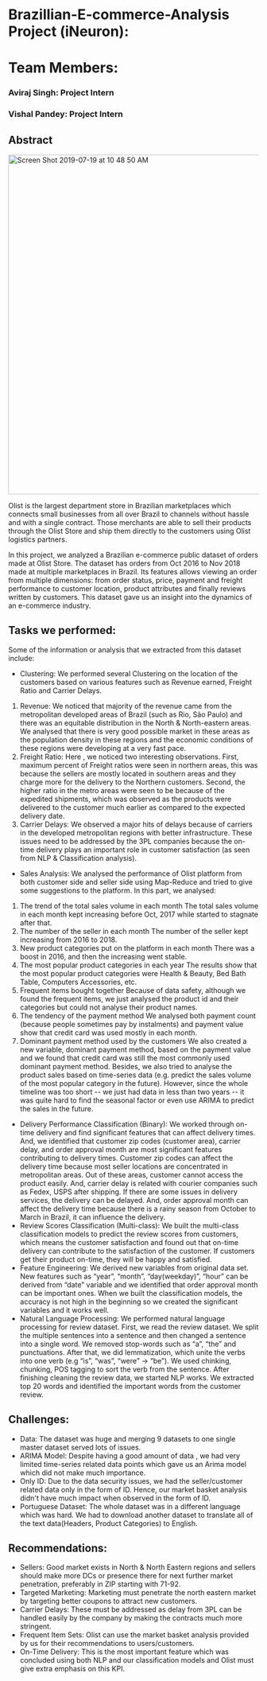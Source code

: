 # Brazillian-E-commerce-Analysis Project (iNeuron):

# Team Members:

### Aviraj Singh: Project Intern
### Vishal Pandey: Project Intern

## Abstract

<img width="683" alt="Screen Shot 2019-07-19 at 10 48 50 AM" src="https://user-images.githubusercontent.com/50973416/61503477-d9b28780-aa12-11e9-81ee-9ac5419ce226.png">

Olist is the largest department store in Brazilian marketplaces which connects small businesses from all over Brazil to channels without hassle and with a single contract. Those merchants are able to sell their products through the Olist Store and ship them directly to the customers using Olist logistics partners.

In this project, we analyzed a Brazilian e-commerce public dataset of orders made at Olist Store. The dataset has orders from Oct 2016 to Nov 2018 made at multiple marketplaces in Brazil. Its features allows viewing an order from multiple dimensions: from order status, price, payment and freight performance to customer location, product attributes and finally reviews written by customers. This dataset gave us an insight  into the dynamics of an e-commerce industry.

## Tasks we performed:
Some of the information or analysis that we extracted from this dataset include:
-	Clustering: 
We performed several Clustering on the location of the customers based on various features such as Revenue earned, Freight Ratio and Carrier Delays. 
1.	Revenue: We noticed that majority of the revenue came from the metropolitan developed areas of Brazil (such as Rio, São Paulo) and there was an equitable distribution in the North & North-eastern areas. We analysed that there is very good possible market in these areas as the  population density in these regions and the economic conditions of these regions were developing at a very fast pace.  
2.	Freight Ratio: Here , we noticed two interesting observations. First, maximum percent of Freight ratios were seen in northern areas, this was because the sellers are mostly located in southern areas and they charge more for the delivery to the Northern customers. Second, the higher ratio in the metro areas were seen to be because of the expedited shipments, which was observed as the products were delivered to the customer much earlier as compared to the expected delivery date. 
3.	Carrier Delays: We observed a major hits of delays because of carriers in the developed metropolitan regions with better infrastructure. These issues need to be addressed by the 3PL companies because the on-time delivery plays an important role in customer satisfaction (as seen from NLP & Classification analysis). 
-	Sales Analysis:
We analysed the performance of Olist platform from both customer side and seller side using Map-Reduce and tried to give some suggestions to the platform.
In this part, we analysed:
1.	The trend of the total sales volume in each month
The total sales volume in each month kept increasing before Oct, 2017 while started to stagnate after that.
2.	The number of the seller in each month
The number of the seller kept increasing from 2016 to 2018.
3.	New product categories put on the platform in each month
There was a boost in 2016, and then the increasing went stable.
4.	The most popular product categories in each year
The results show that the most popular product categories were Health & Beauty, Bed Bath Table, Computers Accessories, etc.
5.	Frequent items bought together
Because of data safety, although we found the frequent items, we just analysed the product id and their categories but could not analyse their product names.
6.	The tendency of the payment method
We analysed both payment count (because people sometimes pay by instalments) and payment value show that credit card was used mostly in each month.
7.	Dominant payment method used by the customers
We also created a new variable, dominant payment method, based on the payment value and we found that credit card was still the most commonly used dominant payment method.
Besides, we also tried to analyse the product sales based on time-series data (e.g. predict the sales volume of the most popular category in the future). However, since the whole timeline was too short -- we just had data in less than two years -- it was quite hard to find the seasonal factor or even use ARIMA to predict the sales in the future.
-	Delivery Performance Classification (Binary): We worked through on-time delivery and find significant features that can affect delivery times. And, we identified that customer zip codes (customer area), carrier delay, and order approval month are most significant features contributing to delivery times. Customer zip codes can affect the delivery time because most seller locations are concentrated in metropolitan areas. Out of these areas, customer cannot access the product easily. And, carrier delay is related with courier companies such as Fedex, USPS after shipping. If there are some issues in delivery services, the delivery can be delayed. And, order approval month can affect the delivery time because there is a rainy season from October to March in Brazil, it can influence the delivery.
-	Review Scores Classification (Multi-class): We built the multi-class classification models to predict the review scores from customers, which means the customer satisfaction and found out that on-time delivery can contribute to the satisfaction of the customer. If customers get their product on-time, they will be happy and satisfied.
-	Feature Engineering: We derived new variables from original data set. New features such as “year”, “month”, “day(weekday)”, “hour” can be derived from “date” variable and we identified that order approval month can be important ones. When we built the classification models, the accuracy is not high in the beginning so we created the significant variables and it works well.
-	Natural Language Processing: We performed natural language processing for review dataset. First, we read the review dataset. We split the multiple sentences into a sentence and then changed a sentence into a single word. We removed stop-words such as “a”, “the” and punctuations. After that, we did lemmatization, which unite the verbs into one verb (e.g “is”, “was”, “were” -> “be”). We used chinking, chunking, POS tagging to sort the verb from the sentence. After finishing cleaning the review data, we started NLP works. We extracted top 20 words and identified the important words from the customer review.

## Challenges:
-	Data: The dataset was huge and merging 9 datasets to one single master dataset served lots of issues.
-	ARIMA Model: Despite having a good amount of data , we had very limited time-series related data points which gave us an Arima model which did not make much importance.
-	Only ID: Due to the data security issues, we had the seller/customer related data only in the form of ID. Hence, our market basket analysis didn't have much impact when observed in the form of ID.
-	Portuguese Dataset: The whole dataset was in a different language which was hard. We had to download another dataset to translate all of the text data(Headers, Product Categories) to English.

## Recommendations:
-	Sellers: Good market exists in North & North Eastern regions and sellers should make more DCs or presence there for next further market penetration, preferably in ZIP starting with 71-92.
-	Targeted Marketing: Marketing must penetrate the north eastern market by targeting better coupons to attract new customers.
-	Carrier Delays: These must be addressed as delay from 3PL can be handled easily by the company by making the contracts much more stringent.
-	Frequent Item Sets: Olist can use the market basket analysis provided by us for their recommendations to users/customers.
-	On-Time Delivery: This is the most important feature which was concluded using both NLP and our classification models and Olist must give extra emphasis on this KPI.
